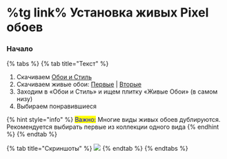 # %tg link% Установка живых Pixel обоев

### Начало

{% tabs %}
{% tab title="Текст" %}
1. Скачиваем [Обои и Стиль](https://play.google.com/store/apps/details?id=com.google.android.apps.wallpaper)
2. Скачиваем живые обои: [Первые](https://t.me/b\_iH\_A/38) | [Вторые](https://t.me/b\_iH\_A/39)
3. Заходим в «Обои и Стиль» и ищем плитку «Живые Обои» (в самом низу)
4. Выбираем понравившиеся

{% hint style="info" %}
<mark style="color:blue;">Важно:</mark> Многие виды живых обоев дублируются. Рекомендуется выбирать первые из коллекции одного вида
{% endhint %}
{% endtab %}

{% tab title="Скриншоты" %}
![](https://telegra.ph/file/ef450a6362a68dbe6acce.jpg)
{% endtab %}
{% endtabs %}
